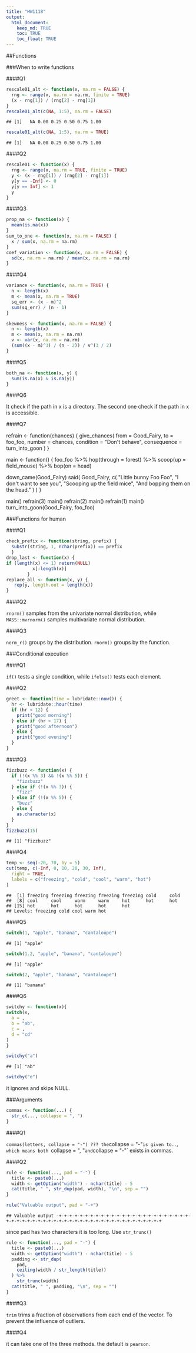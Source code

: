 ```yaml
---
title: "HW1118"
output: 
  html_document:
    keep_md: TRUE
    toc: TRUE
    toc_float: TRUE
---
```




##Functions

###When to write functions

####Q1


```r
rescale01_alt <- function(x, na.rm = FALSE) {
  rng <- range(x, na.rm = na.rm, finite = TRUE)
  (x - rng[1]) / (rng[2] - rng[1])
}
rescale01_alt(c(NA, 1:5), na.rm = FALSE)
```

```
## [1]   NA 0.00 0.25 0.50 0.75 1.00
```

```r
rescale01_alt(c(NA, 1:5), na.rm = TRUE)
```

```
## [1]   NA 0.00 0.25 0.50 0.75 1.00
```

####Q2


```r
rescale01 <- function(x) {
  rng <- range(x, na.rm = TRUE, finite = TRUE)
  y <- (x - rng[1]) / (rng[2] - rng[1])
  y[y == -Inf] <- 0
  y[y == Inf] <- 1
  y
}
```

####Q3


```r
prop_na <- function(x) {
  mean(is.na(x))
}
sum_to_one <- function(x, na.rm = FALSE) {
  x / sum(x, na.rm = na.rm)
}
coef_variation <- function(x, na.rm = FALSE) {
  sd(x, na.rm = na.rm) / mean(x, na.rm = na.rm)
}
```

####Q4


```r
variance <- function(x, na.rm = TRUE) {
  n <- length(x)
  m <- mean(x, na.rm = TRUE)
  sq_err <- (x - m)^2
  sum(sq_err) / (n - 1)
}

skewness <- function(x, na.rm = FALSE) {
  n <- length(x)
  m <- mean(x, na.rm = na.rm)
  v <- var(x, na.rm = na.rm)
  (sum((x - m)^3) / (n - 2)) / v^(3 / 2)
}
```

####Q5


```r
both_na <- function(x, y) {
  sum(is.na(x) & is.na(y))
}
```

####Q6

It check if the path in x is a directory. The second one check if the path in x is accessible.

####Q7


refrain <- function(chances) {
  give_chances(
    from = Good_Fairy,
    to = foo_foo,
    number = chances,
    condition = "Don't behave",
    consequence = turn_into_goon
  )
}

main <- function() {
  foo_foo %>%
    hop(through = forest) %>%
    scoop(up = field_mouse) %>%
    bop(on = head)

  down_came(Good_Fairy)
  said(
    Good_Fairy,
    c(
      "Little bunny Foo Foo",
      "I don't want to see you",
      "Scooping up the field mice",
      "And bopping them on the head."
    )
  )
}

main()
refrain(3)
main()
refrain(2)
main()
refrain(1)
main()
turn_into_goon(Good_Fairy, foo_foo)


###Functions for human

####Q1


```r
check_prefix <- function(string, prefix) {
  substr(string, 1, nchar(prefix)) == prefix
  }
drop_last <- function(x) {
if (length(x) <= 1) return(NULL)
          x[-length(x)]
        }
replace_all <- function(x, y) {
   rep(y, length.out = length(x))
}
```

####Q2

`rnorm()` samples from the univariate normal distribution, while `MASS::mvrnorm()` samples multivariate normal distribution.

####Q3

`norm_r()` groups by the distribution. `rnorm()` groups by the function.

###Conditional execution

####Q1

`if()` tests a single condition, while `ifelse()` tests each element.

####Q2


```r
greet <- function(time = lubridate::now()) {
  hr <- lubridate::hour(time)
  if (hr < 12) {
    print("good morning")
  } else if (hr < 17) {
    print("good afternoon")
  } else {
    print("good evening")
  }
}
```

####Q3


```r
fizzbuzz <- function(x) {
  if (!(x %% 3) && !(x %% 5)) {
    "fizzbuzz"
  } else if (!(x %% 3)) {
    "fizz"
  } else if (!(x %% 5)) {
    "buzz"
  } else {
    as.character(x)
  }
}
fizzbuzz(15)
```

```
## [1] "fizzbuzz"
```

####Q4


```r
temp <- seq(-20, 70, by = 5)
cut(temp, c(-Inf, 0, 10, 20, 30, Inf),
  right = TRUE,
  labels = c("freezing", "cold", "cool", "warm", "hot")
)
```

```
##  [1] freezing freezing freezing freezing freezing cold     cold    
##  [8] cool     cool     warm     warm     hot      hot      hot     
## [15] hot      hot      hot      hot      hot     
## Levels: freezing cold cool warm hot
```

####Q5


```r
switch(1, "apple", "banana", "cantaloupe")
```

```
## [1] "apple"
```

```r
switch(1.2, "apple", "banana", "cantaloupe")
```

```
## [1] "apple"
```

```r
switch(2, "apple", "banana", "cantaloupe")
```

```
## [1] "banana"
```

####Q6


```r
switchy <- function(x){
switch(x,
  a = ,
  b = "ab",
  c = ,
  d = "cd"
)
}
```


```r
switchy("a")
```

```
## [1] "ab"
```

```r
switchy("e")
```
it ignores and skips NULL.

###Arguments


```r
commas <- function(...) {
  str_c(..., collapse = ", ")
}
```

####Q1

`
commas(letters, collapse = "-")
???
the `collapse = "-"` is given to `...`, which means both `collapse = ", "` and `collapse = "-"` exists in commas.

####Q2


```r
rule <- function(..., pad = "-") {
  title <- paste0(...)
  width <- getOption("width") - nchar(title) - 5
  cat(title, " ", str_dup(pad, width), "\n", sep = "")
}
```


```r
rule("Valuable output", pad = "-+")
```

```
## Valuable output -+-+-+-+-+-+-+-+-+-+-+-+-+-+-+-+-+-+-+-+-+-+-+-+-+-+-+-+-+-+-+-+-+-+-+-+-+-+-+-+-+-+-+-+-+-+-+-+-+-+-+-+-+-+-+
```
since pad has two characters it is too long. 
Use `str_trunc()`

```r
rule <- function(..., pad = "-") {
  title <- paste0(...)
  width <- getOption("width") - nchar(title) - 5
  padding <- str_dup(
    pad,
    ceiling(width / str_length(title))
  ) %>%
    str_trunc(width)
  cat(title, " ", padding, "\n", sep = "")
}
```

####Q3

`trim` trims a fraction of observations from each end of the vector. To prevent the influence of outliers.

####Q4

it can take one of the three methods. the default is `pearson`.

